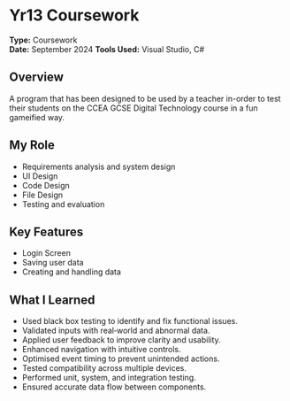# Yr13 Coursework

**Type:** Coursework  
**Date:** September 2024 
**Tools Used:** Visual Studio, C#

## Overview
A program that has been designed to be used by a teacher in-order to test their 
students on the CCEA GCSE Digital Technology course in a fun gameified way.

## My Role
- Requirements analysis and system design
- UI Design
- Code Design
- File Design
- Testing and evaluation

## Key Features
- Login Screen
- Saving user data
- Creating and handling data  

## What I Learned
- Used black box testing to identify and fix functional issues.  
- Validated inputs with real‑world and abnormal data.  
- Applied user feedback to improve clarity and usability.  
- Enhanced navigation with intuitive controls.  
- Optimised event timing to prevent unintended actions.  
- Tested compatibility across multiple devices.  
- Performed unit, system, and integration testing.  
- Ensured accurate data flow between components.  
